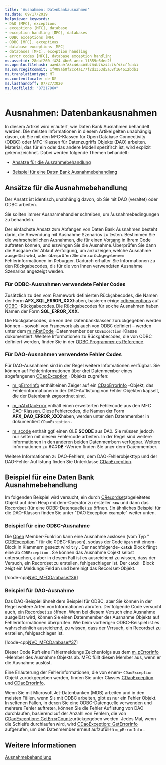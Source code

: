 ```yaml
---
title: 'Ausnahmen: Datenbankausnahmen'
ms.date: 09/17/2019
helpviewer_keywords:
- DAO [MFC], exceptions
- exceptions [MFC], database
- exception handling [MFC], databases
- ODBC exceptions [MFC]
- ODBC [MFC], exceptions
- database exceptions [MFC]
- databases [MFC], exception handling
- error codes [MFC], database exception handling
ms.assetid: 28daf260-f824-4be6-aecc-1f859e6dec26
ms.openlocfilehash: aaed2a9f88c46a405b754b78242478f93cffda31
ms.sourcegitcommit: 1f009ab0f2cc4a177f2d1353d5a38f164612bdb1
ms.translationtype: MT
ms.contentlocale: de-DE
ms.lasthandoff: 07/27/2020
ms.locfileid: "87217960"
---
```

# <a name="exceptions-database-exceptions"></a>Ausnahmen: Datenbankausnahmen

In diesem Artikel wird erläutert, wie Daten Bank Ausnahmen behandelt werden. Die meisten Informationen in diesem Artikel gelten unabhängig davon, ob Sie mit den MFC-Klassen für Open Database Connectivity (ODBC) oder MFC-Klassen für Datenzugriffs Objekte (DAO) arbeiten. Material, das für ein oder das andere Modell spezifisch ist, wird explizit gekennzeichnet. Dabei werden folgende Themen behandelt:

- [Ansätze für die Ausnahmebehandlung](#_core_approaches_to_exception_handling)

- [Beispiel für eine Daten Bank Ausnahmebehandlung](#_core_a_database_exception.2d.handling_example)

## <a name="approaches-to-exception-handling"></a><a name="_core_approaches_to_exception_handling"></a>Ansätze für die Ausnahmebehandlung

Der Ansatz ist identisch, unabhängig davon, ob Sie mit DAO (veraltet) oder ODBC arbeiten.

Sie sollten immer Ausnahmehandler schreiben, um Ausnahmebedingungen zu behandeln.

Der einfachste Ansatz zum Abfangen von Daten Bank Ausnahmen besteht darin, die Anwendung mit Ausnahme Szenarios zu testen. Bestimmen Sie die wahrscheinlichen Ausnahmen, die für einen Vorgang in Ihrem Code auftreten können, und erzwingen Sie die Ausnahme. Überprüfen Sie dann die Ausgabe der Ablauf Verfolgung, um anzuzeigen, welche Ausnahme ausgelöst wird, oder überprüfen Sie die zurückgegebenen Fehlerinformationen im Debugger. Dadurch erhalten Sie Informationen zu den Rückgabecodes, die für die von Ihnen verwendeten Ausnahme Szenarios angezeigt werden.

### <a name="error-codes-used-for-odbc-exceptions"></a>Für ODBC-Ausnahmen verwendete Fehler Codes

Zusätzlich zu den vom Framework definierten Rückgabecodes, die Namen der Form **AFX_SQL_ERROR_XXX**haben, basieren einige [cdbexceptions](reference/cdbexception-class.md) auf [ODBC](../data/odbc/odbc-basics.md) -Rückgabecodes. Die Rückgabecodes für solche Ausnahmen haben Namen der Form **SQL_ERROR_XXX**.

Die Rückgabecodes, die von den Datenbankklassen zurückgegeben werden können – sowohl von Framework als auch von ODBC definiert  – werden unter dem [m_nRetCode](reference/cdbexception-class.md#m_nretcode) -Datenmember der `CDBException`-Klasse dokumentiert. Weitere Informationen zu Rückgabecodes, die von ODBC definiert werden, finden Sie in der [ODBC Programmer es Reference](/sql/odbc/reference/odbc-programmer-s-reference).

### <a name="error-codes-used-for-dao-exceptions"></a>Für DAO-Ausnahmen verwendete Fehler Codes

Für DAO-Ausnahmen sind in der Regel weitere Informationen verfügbar. Sie können auf Fehlerinformationen über drei Datenmember eines abgefangenen [CDaoException](reference/cdaoexception-class.md) -Objekts zugreifen:

- [m_pErrorInfo](reference/cdaoexception-class.md#m_perrorinfo) enthält einen Zeiger auf ein [CDaoErrorInfo](reference/cdaoerrorinfo-structure.md) -Objekt, das Fehlerinformationen in der DAO-Auflistung von Fehler Objekten kapselt, die der Datenbank zugeordnet sind.

- [m_nAfxDaoError](reference/cdaoexception-class.md#m_nafxdaoerror) enthält einen erweiterten Fehlercode aus den MFC DAO-Klassen. Diese Fehlercodes, die Namen der Form **AFX_DAO_ERROR_XXX**haben, werden unter dem Datenmember in dokumentiert `CDaoException` .

- [m_scode](reference/cdaoexception-class.md#m_scode) enthält ggf. einen OLE **SCODE** aus DAO. Sie müssen jedoch nur selten mit diesem Fehlercode arbeiten. In der Regel sind weitere Informationen in den anderen beiden Datenmembern verfügbar. Weitere Informationen zu **SCODE** -Werten finden Sie unter dem-Datenmember.

Weitere Informationen zu DAO-Fehlern, dem DAO-Fehlerobjekttyp und der DAO-Fehler Auflistung finden Sie Unterklasse [CDaoException](reference/cdaoexception-class.md).

## <a name="a-database-exception-handling-example"></a><a name="_core_a_database_exception.2d.handling_example"></a>Beispiel für eine Daten Bank Ausnahmebehandlung

Im folgenden Beispiel wird versucht, ein durch [CRecordset](reference/crecordset-class.md)abgeleitetes Objekt auf dem Heap mit dem-Operator zu erstellen **`new`** und dann das Recordset (für eine ODBC-Datenquelle) zu öffnen. Ein ähnliches Beispiel für die DAO-Klassen finden Sie unter "DAO Exception example" weiter unten.

### <a name="odbc-exception-example"></a>Beispiel für eine ODBC-Ausnahme

Die [Open](reference/crecordset-class.md#open) Member-Funktion kann eine Ausnahme auslösen (vom Typ " [CDBException](reference/cdbexception-class.md) " für die ODBC-Klassen), sodass der Code `Open` mit einem-Block in Klammern gesetzt wird **`try`** . Der nachfolgende- **`catch`** Block fängt eine ab `CDBException` . Sie können das Ausnahme Objekt selbst untersuchen, `e` aber in diesem Fall ist es ausreichend zu wissen, dass der Versuch, ein Recordset zu erstellen, fehlgeschlagen ist. Der **`catch`** -Block zeigt ein Meldungs Feld an und bereinigt das Recordset-Objekt.

[!code-cpp[NVC_MFCDatabase#36](codesnippet/cpp/exceptions-database-exceptions_1.cpp)]

### <a name="dao-exception-example"></a>Beispiel für DAO-Ausnahme

Das DAO-Beispiel ähnelt dem Beispiel für ODBC, aber Sie können in der Regel weitere Arten von Informationen abrufen. Der folgende Code versucht auch, ein Recordset zu öffnen. Wenn bei diesem Versuch eine Ausnahme ausgelöst wird, können Sie einen Datenmember des Ausnahme Objekts auf Fehlerinformationen überprüfen. Wie beim vorherigen ODBC-Beispiel ist es wahrscheinlich ausreichend, zu wissen, dass der Versuch, ein Recordset zu erstellen, fehlgeschlagen ist.

[!code-cpp[NVC_MFCDatabase#37](codesnippet/cpp/exceptions-database-exceptions_2.cpp)]

Dieser Code Ruft eine Fehlermeldungs Zeichenfolge aus dem [m_pErrorInfo](reference/cdaoexception-class.md#m_perrorinfo) -Member des Ausnahme Objekts ab. MFC füllt diesen Member aus, wenn er die Ausnahme auslöst.

Eine Erläuterung der Fehlerinformationen, die von einem- `CDaoException` Objekt zurückgegeben werden, finden Sie unter Classes [CDaoException](reference/cdaoexception-class.md) und [CDaoErrorInfo](reference/cdaoerrorinfo-structure.md).

Wenn Sie mit Microsoft Jet-Datenbanken (MDB) arbeiten und in den meisten Fällen, wenn Sie mit ODBC arbeiten, gibt es nur ein Fehler Objekt. In seltenen Fällen, in denen Sie eine ODBC-Datenquelle verwenden und mehrere Fehler auftreten, können Sie die Fehler Auflistung von DAO durchlaufen, basierend auf der Anzahl von Fehlern, die von [CDaoException:: GetErrorCount](reference/cdaoexception-class.md#geterrorcount)zurückgegeben werden. Jedes Mal, wenn die Schleife durchlaufen wird, wird [CDaoException:: GetErrorInfo](reference/cdaoexception-class.md#geterrorinfo) aufgerufen, um den Datenmember erneut aufzufüllen `m_pErrorInfo` .

## <a name="see-also"></a>Weitere Informationen

[Ausnahmebehandlung](exception-handling-in-mfc.md)
